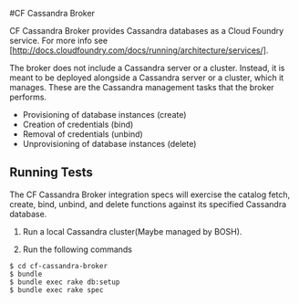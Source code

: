 #CF Cassandra Broker

CF Cassandra Broker provides Cassandra databases as a Cloud Foundry service. 
For more info see [http://docs.cloudfoundry.com/docs/running/architecture/services/].

The broker does not include a Cassandra server or a cluster. Instead, it is meant to be deployed alongside a Cassandra server or a cluster, which it manages.  These are the Cassandra management tasks that the broker performs.

* Provisioning of database instances (create)
* Creation of credentials (bind)
* Removal of credentials (unbind)
* Unprovisioning of database instances (delete)

## Running Tests

The CF Cassandra Broker integration specs will exercise the catalog fetch, create, bind, unbind, and delete functions against its specified Cassandra database.

1. Run a local Cassandra cluster(Maybe managed by BOSH).

2. Run the following commands

```
$ cd cf-cassandra-broker
$ bundle
$ bundle exec rake db:setup
$ bundle exec rake spec
```
